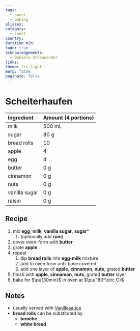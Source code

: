 ```yaml
---
tags:
  - sweet
  - baking
aliases:
category:
  - sweet
country:
duration_min:
todo: true
acknowledgements:
  - Daniela Steinwender
links:
theme: tre_light
marp: false
paginate: false
---
```



# Scheiterhaufen

|Ingredient|Amount (4 portions)|
| :- | :- |
|milk|500 mL|
|sugar|80 g|
|bread rolls|10|
|apple|4|
|egg|4|
|butter|0 g|
|cinnamon|0 g|
|nuts|0 g|
|vanilla sugar|0 g|
|raisin|0 g|

## Recipe
1. mix **egg**, **milk**, **vanilla sugar**, **sugar***
	1. (optionally add **rum**)
2. cover oven-form with **butter**
3. grate **apple**
4. repeat
	1. dip **bread rolls** into **egg**-**milk** mixture
	2. add to oven form until base covered
	3. add one layer of **apple**, **cinnamon**, **nuts**, grated **butter**
5. finish with **apple**, **cinnamon**, **nuts**, grated **butter** layer
6. bake for $\pu{30min}$ in oven at $\pu{180^\circ C}$

## Notes
* usually served with [Vanillesauce](Vanillesauce.md)
* **bread rolls** can be substituted by
	* **brioche**
	* **white bread**